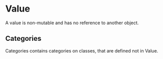# Value

A value is non-mutable and has no reference to another object.

## Categories

Categories contains categories on classes, that are defined not in Value.
